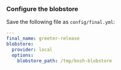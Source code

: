 ### Configure the blobstore

Save the following file as `config/final.yml`:

```yaml
---
final_name: greeter-release
blobstore:
  provider: local
  options:
    blobstore_path: /tmp/bosh-blobstore
```
